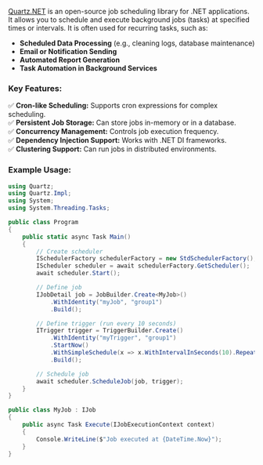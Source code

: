 [Quartz.NET](https://www.quartz-scheduler.net/) is an open-source job scheduling library for .NET applications. It allows you to schedule and execute background jobs (tasks) at specified times or intervals. It is often used for recurring tasks, such as:

- **Scheduled Data Processing** (e.g., cleaning logs, database maintenance)
- **Email or Notification Sending**
- **Automated Report Generation**
- **Task Automation in Background Services**

### Key Features:

✅ **Cron-like Scheduling:** Supports cron expressions for complex scheduling.  
✅ **Persistent Job Storage:** Can store jobs in-memory or in a database.  
✅ **Concurrency Management:** Controls job execution frequency.  
✅ **Dependency Injection Support:** Works with .NET DI frameworks.  
✅ **Clustering Support:** Can run jobs in distributed environments.

### Example Usage:

```csharp
using Quartz;
using Quartz.Impl;
using System;
using System.Threading.Tasks;

public class Program
{
    public static async Task Main()
    {
        // Create scheduler
        ISchedulerFactory schedulerFactory = new StdSchedulerFactory();
        IScheduler scheduler = await schedulerFactory.GetScheduler();
        await scheduler.Start();

        // Define job
        IJobDetail job = JobBuilder.Create<MyJob>()
            .WithIdentity("myJob", "group1")
            .Build();

        // Define trigger (run every 10 seconds)
        ITrigger trigger = TriggerBuilder.Create()
            .WithIdentity("myTrigger", "group1")
            .StartNow()
            .WithSimpleSchedule(x => x.WithIntervalInSeconds(10).RepeatForever())
            .Build();

        // Schedule job
        await scheduler.ScheduleJob(job, trigger);
    }
}

public class MyJob : IJob
{
    public async Task Execute(IJobExecutionContext context)
    {
        Console.WriteLine($"Job executed at {DateTime.Now}");
    }
}
```

